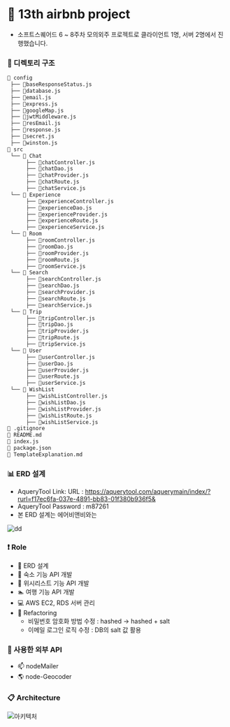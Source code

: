 # :star2: 13th airbnb project
- 소프트스퀘어드 6 ~ 8주차 모의외주 프로젝트로 클라이언트 1명, 서버 2명에서 진행했습니다.

### :file_folder: 디렉토리 구조
```bash
📂 config
 ├── 📄baseResponseStatus.js 
 ├── 📄database.js
 ├── 📄email.js
 ├── 📄express.js
 ├── 📄googleMap.js
 ├── 📄jwtMiddleware.js
 ├── 📄resEmail.js
 ├── 📄response.js
 ├── 📄secret.js
 ├── 📄winston.js
📂 src
 └── 📂 Chat 
      ├── 📄chatController.js
      ├── 📄chatDao.js
      ├── 📄chatProvider.js
      ├── 📄chatRoute.js
      ├── 📄chatService.js
 └── 📂 Experience 
      ├── 📄experienceController.js
      ├── 📄experienceDao.js
      ├── 📄experienceProvider.js
      ├── 📄experienceRoute.js
      ├── 📄experienceService.js
 └── 📂 Room
      ├── 📄roomController.js
      ├── 📄roomDao.js
      ├── 📄roomProvider.js
      ├── 📄roomRoute.js
      ├── 📄roomService.js
 └── 📂 Search 
      ├── 📄searchController.js
      ├── 📄searchDao.js
      ├── 📄searchProvider.js
      ├── 📄searchRoute.js
      ├── 📄searchService.js
 └── 📂 Trip 
      ├── 📄tripController.js
      ├── 📄tripDao.js
      ├── 📄tripProvider.js
      ├── 📄tripRoute.js
      ├── 📄tripService.js
 └── 📂 User 
      ├── 📄userController.js
      ├── 📄userDao.js
      ├── 📄userProvider.js
      ├── 📄userRoute.js
      ├── 📄userService.js
 └── 📂 WishList 
      ├── 📄wishListController.js
      ├── 📄wishListDao.js
      ├── 📄wishListProvider.js
      ├── 📄wishListRoute.js
      ├── 📄wishListService.js
📄 .gitignore
📄 README.md
📄 index.js
📄 package.json
📄 TemplateExplanation.md
```

### :bar_chart: ERD 설계
- AqueryTool Link: URL : https://aquerytool.com/aquerymain/index/?rurl=f17ec6fa-037e-4891-bb83-01f380b936f5&
- AqueryTool Password : m87261
- 본 ERD 설계는 에어비앤비와는 

![dd](https://user-images.githubusercontent.com/63203480/121947822-76ae0480-cd91-11eb-8cb5-8c616af2d4f8.PNG)

### :exclamation: Role
- :page_with_curl: ERD 설계
- :mountain_bicyclist: 숙소 기능 API 개발
- :book: 위시리스트 기능 API 개발
- :swimmer: 여행 기능 API 개발
- :computer: AWS EC2, RDS 서버 관리
- :pencil: Refactoring
  - 비밀번호 암호화 방법 수정 : hashed -> hashed + salt
  - 이메일 로그인 로직 수정 : DB의 salt 값 활용

### :rocket: 사용한 외부 API
- :mailbox: nodeMailer
- :earth_americas: node-Geocoder

### :clipboard: Architecture
![아키텍처](https://user-images.githubusercontent.com/63203480/122184639-613af680-cec7-11eb-8cd1-d99b8c7a70d1.PNG)

